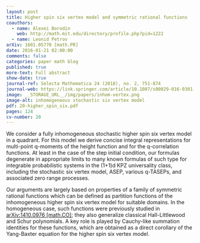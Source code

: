 ```yaml
---
layout: post
title: Higher spin six vertex model and symmetric rational functions
coauthors:
  - name: Alexei Borodin
    web: http://math.mit.edu/directory/profile.php?pid=1222
  - name: Leonid Petrov
arXiv: 1601.05770 [math.PR]
date: 2016-01-21 02:00:00
comments: false
categories: paper math blog
published: true
more-text: Full abstract
show-date: true
journal-ref: Selecta Mathematica 24 (2018), no. 2, 751-874
journal-web: https://link.springer.com/article/10.1007/s00029-016-0301-7
image: __STORAGE_URL__/img/papers/inhom-vertex.png
image-alt: inhomogeneous stochastic six vertex model
pdf: 20-higher_spin_six.pdf
pages: 124
cv-number: 20
---
```


We consider a fully inhomogeneous stochastic higher spin six vertex model in a quadrant. For this model we derive concise integral representations for multi-point q-moments of the height function and for the q-correlation functions. At least in the case of the step initial condition, our formulas degenerate in appropriate limits to many known formulas of such type for integrable probabilistic systems in the (1+1)d KPZ universality class, including the stochastic six vertex model, ASEP, various q-TASEPs, and associated zero range processes.<!--more-->

Our arguments are largely based on properties of a family of symmetric rational functions which can be defined as partition functions of the inhomogeneous higher spin six vertex model for suitable domains. In the homogeneous case, such functions were previously studied in [arXiv:1410.0976 [math.CO]](https://arxiv.org/abs/1410.0976); they also generalize classical Hall-Littlewood and Schur polynomials. A key role is played by Cauchy-like summation identities for these functions, which are obtained as a direct corollary of the Yang-Baxter equation for the higher spin six vertex model.
